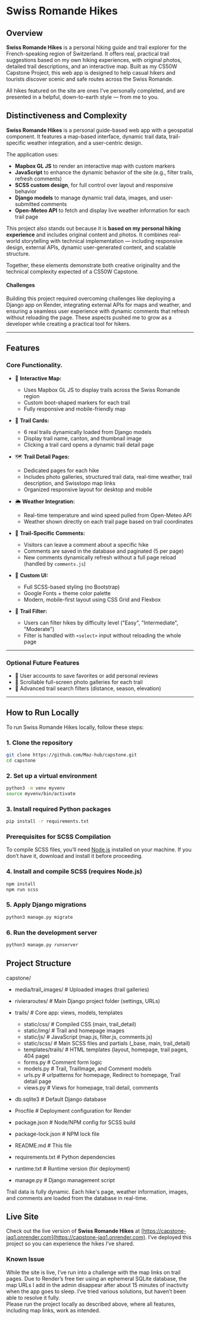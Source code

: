 # Swiss Romande Hikes

## Overview

**Swiss Romande Hikes** is a personal hiking guide and trail explorer for the French-speaking region of Switzerland. It offers real, practical trail suggestions based on my own hiking experiences, with original photos, detailed trail descriptions, and an interactive map. Built as my CS50W Capstone Project, this web app is designed to help casual hikers and tourists discover scenic and safe routes across the Swiss Romande.

All hikes featured on the site are ones I’ve personally completed, and are presented in a helpful, down-to-earth style — from me to you.


## Distinctiveness and Complexity

**Swiss Romande Hikes** is a personal guide-based web app with a geospatial component. It features a map-based interface, dynamic trail data, trail-specific weather integration, and a user-centric design.

The application uses:

- **Mapbox GL JS** to render an interactive map with custom markers
- **JavaScript** to enhance the dynamic behavior of the site (e.g., filter trails, refresh comments)
- **SCSS custom design**, for full control over layout and responsive behavior
- **Django models** to manage dynamic trail data, images, and user-submitted comments
- **Open-Meteo API** to fetch and display live weather information for each trail page

This project also stands out because it is **based on my personal hiking experience** and includes original content and photos. It combines real-world storytelling with technical implementation — including responsive design, external APIs, dynamic user-generated content, and scalable structure.

Together, these elements demonstrate both creative originality and the technical complexity expected of a CS50W Capstone.

#### Challenges

Building this project required overcoming challenges like deploying a Django app on Render, integrating external APIs for maps and weather, and ensuring a seamless user experience with dynamic comments that refresh without reloading the page. These aspects pushed me to grow as a developer while creating a practical tool for hikers.

---

## Features

### Core Functionality.

- 📍 **Interactive Map:**

  - Uses Mapbox GL JS to display trails across the Swiss Romande region
  - Custom boot-shaped markers for each trail
  - Fully responsive and mobile-friendly map

- 🥾 **Trail Cards:**

  - 6 real trails dynamically loaded from Django models
  - Display trail name, canton, and thumbnail image
  - Clicking a trail card opens a dynamic trail detail page

- 🗺️ **Trail Detail Pages:**

  - Dedicated pages for each hike
  - Includes photo galleries, structured trail data, real-time weather, trail description, and Swisstopo map links
  - Organized responsive layout for desktop and mobile

- 🌦️ **Weather Integration:**

  - Real-time temperature and wind speed pulled from Open-Meteo API
  - Weather shown directly on each trail page based on trail coordinates

- 💬 **Trail-Specific Comments:**

  - Visitors can leave a comment about a specific hike
  - Comments are saved in the database and paginated (5 per page)
  - New comments dynamically refresh without a full page reload (handled by `comments.js`)

- 🎨 **Custom UI:**

  - Full SCSS-based styling (no Bootstrap)
  - Google Fonts + theme color palette
  - Modern, mobile-first layout using CSS Grid and Flexbox

- 🔎 **Trail Filter:**
  - Users can filter hikes by difficulty level ("Easy", "Intermediate", "Moderate")
  - Filter is handled with `<select>` input without reloading the whole page

---

### Optional Future Features

- 👤 User accounts to save favorites or add personal reviews
- 📸 Scrollable full-screen photo galleries for each trail
- 🧭 Advanced trail search filters (distance, season, elevation)

---

## How to Run Locally

To run Swiss Romande Hikes locally, follow these steps:

### 1. Clone the repository

```bash
git clone https://github.com/Maz-hub/capstone.git
cd capstone
```

### 2. Set up a virtual environment

```bash
python3 -m venv myvenv
source myvenv/bin/activate
```

### 3. Install required Python packages

```bash
pip install -r requirements.txt
```

### Prerequisites for SCSS Compilation
To compile SCSS files, you’ll need [Node.js](https://nodejs.org) installed on your machine. If you don’t have it, download and install it before proceeding.

### 4. Install and compile SCSS (requires Node.js)

```bash
npm install
npm run scss
```

### 5. Apply Django migrations

```bash
python3 manage.py migrate
```

### 6. Run the development server

```bash
python3 manage.py runserver
```

## Project Structure

capstone/

- media/trail_images/ # Uploaded images (trail galleries)
- rivieraroutes/ # Main Django project folder (settings, URLs)
- trails/ # Core app: views, models, templates

  - static/css/ # Compiled CSS (main, trail_detail)
  - static/img/ # Trail and homepage images
  - static/js/ # JavaScript (map.js, filter.js, comments.js)
  - static/scss/ # Main SCSS files and partials (\_base, main, trail_detail)
  - templates/trails/ # HTML templates (layout, homepage, trail pages, 404 page)
  - forms.py # Comment form logic
  - models.py # Trail, TrailImage, and Comment models
  - urls.py # urlpatterns for homepage, Redirect to homepage, Trail detail page
  - views.py # Views for homepage, trail detail, comments

- db.sqlite3 # Default Django database
- Procfile # Deployment configuration for Render
- package.json # Node/NPM config for SCSS build
- package-lock.json # NPM lock file
- README.md # This file
- requirements.txt # Python dependencies
- runtime.txt # Runtime version (for deployment)
- manage.py # Django management script

Trail data is fully dynamic. Each hike's page, weather information, images, and comments are loaded from the database in real-time.

## Live Site

Check out the live version of **Swiss Romande Hikes** at [https://capstone-jaq1.onrender.com](https://capstone-jaq1.onrender.com). I’ve deployed this project so you can experience the hikes I’ve shared.

### Known Issue

While the site is live, I’ve run into a challenge with the map links on trail pages. Due to Render’s free tier using an ephemeral SQLite database, the map URLs I add in the admin disappear after about 15 minutes of inactivity when the app goes to sleep. I’ve tried various solutions, but haven’t been able to resolve it fully.  
Please run the project locally as described above, where all features, including map links, work as intended.